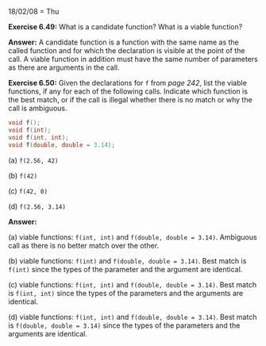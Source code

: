 18/02/08 = Thu

**Exercise 6.49:** What is a candidate function? What is a viable function?

**Answer:** A candidate function is a function with the same name as the called function and for which the declaration is visible at the point of the call. A viable function in addition must have the same number of parameters as there are arguments in the call.

**Exercise 6.50:**  Given  the  declarations  for `f`  from  *page 242*,  list  the  viable functions, if any for each of the following calls. Indicate which function is the best match, or if the call is illegal whether there is no match or why the call is ambiguous.

```c++
void f();
void f(int);
void f(int, int);
void f(double, double = 3.14);
```

(a) `f(2.56, 42)`

(b) `f(42)`

(c) `f(42, 0)`

(d) `f(2.56, 3.14)`

**Answer:** 

(a) viable functions: `f(int, int)` and `f(double, double = 3.14)`. Ambiguous call as there is no better match over the other.

(b) viable functions: `f(int)` and `f(double, double = 3.14)`. Best match is `f(int)` since the types of the parameter and the argument are identical.

(c) viable functions: `f(int, int)` and `f(double, double = 3.14)`. Best match is `f(int, int)` since the types of the parameters and the arguments are identical.

(d) viable functions: `f(int, int)` and `f(double, double = 3.14)`. Best match is `f(double, double = 3.14)` since the types of the parameters and the arguments are identical.